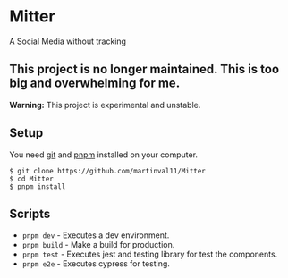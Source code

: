 # Mitter
A Social Media without tracking

## This project is no longer maintained. This is too big and overwhelming for me.
**Warning:** This project is experimental and unstable.

## Setup
You need <a href="https://git-scm.com/" target="_blank" rel="noopener noreferrer">git</a> and <a href="https://pnpm.io/" target="_blank" rel="noopener noreferrer">pnpm</a> installed on your computer.

```shell
$ git clone https://github.com/martinval11/Mitter
$ cd Mitter
$ pnpm install
```

## Scripts
* `pnpm dev` - Executes a dev environment.
* `pnpm build` - Make a build for production.
* `pnpm test` - Executes jest and testing library for test the components.
* `pnpm e2e` - Executes cypress for testing.
